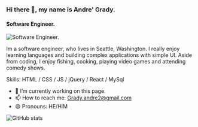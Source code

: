 ### Hi there 👋, my name is Andre' Grady.
#### Software Engineer.
![Software Engineer.](https://cdn.pixabay.com/photo/2017/05/04/15/12/welcome-sign-2284312__480.jpg) 

Im a software engineer, who lives in Seattle, Washington. I really enjoy learning languages and building complex applications with simple UI. Aside from coding, I enjoy fishing, cooking, playing video games and attending comedy shows.

Skills: HTML / CSS / JS /  jQuery /  React  /  MySql   

- 🔭 I’m currently working on this page. 
- 📫 How to reach me: Grady.andre2@gmail.com 
- 😄 Pronouns: HE/HIM 

![GitHub stats](https://github-readme-stats.vercel.app/api?username=grady253&show_icons=true)  
